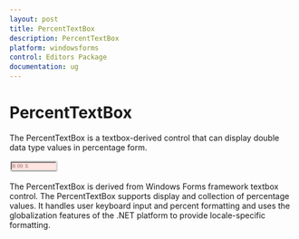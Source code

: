 ```yaml
---
layout: post
title: PercentTextBox
description: PercentTextBox
platform: windowsforms
control: Editors Package
documentation: ug
---
```



# PercentTextBox

The PercentTextBox is a textbox-derived control that can display double data type values in percentage form.

 ![](PercentTextBox-Images/Overview_img461.png) 



The PercentTextBox is derived from Windows Forms framework textbox control. The PercentTextBox supports display and collection of percentage values. It handles user keyboard input and percent formatting and uses the globalization features of the .NET platform to provide locale-specific formatting.